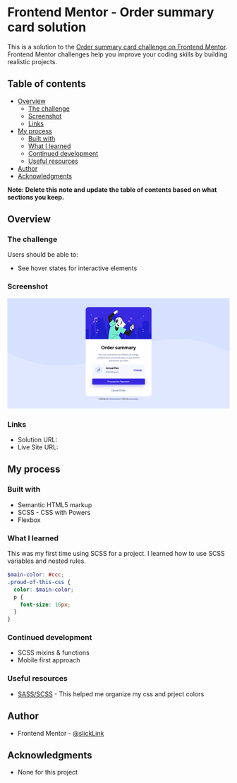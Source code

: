 # Frontend Mentor - Order summary card solution

This is a solution to the [Order summary card challenge on Frontend Mentor](https://www.frontendmentor.io/challenges/order-summary-component-QlPmajDUj). Frontend Mentor challenges help you improve your coding skills by building realistic projects. 

## Table of contents

- [Overview](#overview)
  - [The challenge](#the-challenge)
  - [Screenshot](#screenshot)
  - [Links](#links)
- [My process](#my-process)
  - [Built with](#built-with)
  - [What I learned](#what-i-learned)
  - [Continued development](#continued-development)
  - [Useful resources](#useful-resources)
- [Author](#author)
- [Acknowledgments](#acknowledgments)

**Note: Delete this note and update the table of contents based on what sections you keep.**

## Overview

### The challenge

Users should be able to:

- See hover states for interactive elements

### Screenshot

![](./images/frontend_mentor_order_summary_card_solution.png)

### Links

- Solution URL: [](https://github.com/slickLink/order_summary_component_main)
- Live Site URL: [](https://order-component-solution.netlify.app/)

## My process

### Built with

- Semantic HTML5 markup
- SCSS - CSS with Powers
- Flexbox

### What I learned

This was my first time using SCSS for a project. 
I learned how to use SCSS variables and nested rules.

```scss
$main-color: #ccc;
.proud-of-this-css {
  color: $main-color;
  p {
    font-size: 16px;
  }
}
```

### Continued development

- SCSS mixins & functions
- Mobile first approach

### Useful resources

- [SASS/SCSS](https://sass-lang.com/documentation) - This helped me organize my css and prject colors

## Author

- Frontend Mentor - [@slickLink](https://www.frontendmentor.io/profile/slickLink)

## Acknowledgments

- None for this project
